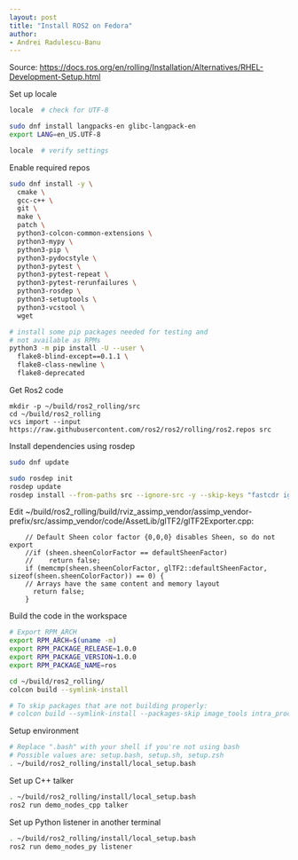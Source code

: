 ```yaml
---
layout: post
title: "Install ROS2 on Fedora"
author:
- Andrei Radulescu-Banu
---
```


Source: https://docs.ros.org/en/rolling/Installation/Alternatives/RHEL-Development-Setup.html

Set up locale

```bash
locale  # check for UTF-8

sudo dnf install langpacks-en glibc-langpack-en
export LANG=en_US.UTF-8

locale  # verify settings
```

Enable required repos

```bash
sudo dnf install -y \
  cmake \
  gcc-c++ \
  git \
  make \
  patch \
  python3-colcon-common-extensions \
  python3-mypy \
  python3-pip \
  python3-pydocstyle \
  python3-pytest \
  python3-pytest-repeat \
  python3-pytest-rerunfailures \
  python3-rosdep \
  python3-setuptools \
  python3-vcstool \
  wget

# install some pip packages needed for testing and
# not available as RPMs
python3 -m pip install -U --user \
  flake8-blind-except==0.1.1 \
  flake8-class-newline \
  flake8-deprecated
```

Get Ros2 code

```
mkdir -p ~/build/ros2_rolling/src
cd ~/build/ros2_rolling
vcs import --input https://raw.githubusercontent.com/ros2/ros2/rolling/ros2.repos src
```

Install dependencies using rosdep

```bash
sudo dnf update

sudo rosdep init
rosdep update
rosdep install --from-paths src --ignore-src -y --skip-keys "fastcdr ignition-cmake2 ignition-math6 rti-connext-dds-6.0.1 urdfdom_headers"
```

Edit ~/build/ros2_rolling/build/rviz_assimp_vendor/assimp_vendor-prefix/src/assimp_vendor/code/AssetLib/glTF2/glTF2Exporter.cpp:

```
    // Default Sheen color factor {0,0,0} disables Sheen, so do not export
    //if (sheen.sheenColorFactor == defaultSheenFactor)
    //    return false;
    if (memcmp(sheen.sheenColorFactor, glTF2::defaultSheenFactor, sizeof(sheen.sheenColorFactor)) == 0) {
    // Arrays have the same content and memory layout
      return false;
    }
```

Build the code in the workspace

```bash
# Export RPM_ARCH
export RPM_ARCH=$(uname -m)
export RPM_PACKAGE_RELEASE=1.0.0
export RPM_PACKAGE_VERSION=1.0.0
export RPM_PACKAGE_NAME=ros

cd ~/build/ros2_rolling/
colcon build --symlink-install

# To skip packages that are not building properly:
# colcon build --symlink-install --packages-skip image_tools intra_process_demo

```

Setup environment

```bash
# Replace ".bash" with your shell if you're not using bash
# Possible values are: setup.bash, setup.sh, setup.zsh
. ~/build/ros2_rolling/install/local_setup.bash
```

Set up C++ talker

```bash
. ~/build/ros2_rolling/install/local_setup.bash
ros2 run demo_nodes_cpp talker
```

Set up Python listener in another terminal

```bash
. ~/build/ros2_rolling/install/local_setup.bash
ros2 run demo_nodes_py listener
```